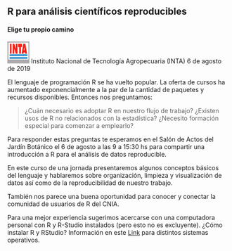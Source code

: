 ## R para análisis científicos reproducibles
#### Elige tu propio camino

 <img src="https://github.com/flor14/r_inta/blob/master/logointa.jpg" width="50" height="50">  
 Instituto Nacional de Tecnología Agropecuaria (INTA) 
 6 de agosto de 2019

El lenguaje de programación R se ha vuelto popular. La oferta de cursos ha aumentado exponencialmente a la par de la cantidad de paquetes y recursos disponibles. Entonces nos preguntamos: 

>¿Cuán necesario es adoptar R en nuestro flujo de trabajo? 
¿Existen usos de R no relacionados con la estadística?
>¿Necesito formación especial para comenzar a emplearlo?

Para responder estas preguntas te esperamos en el Salón de Actos del Jardín Botánico el 6 de agosto a las 9 a 15:30 hs para compartir una introducción a R para el análisis de datos reproducible.

En este curso de una jornada presentaremos algunos conceptos básicos del lenguaje y hablaremos sobre organización, limpieza y visualización de datos así como de la reproducibilidad de nuestro trabajo. 

También nos parece una buena oportunidad para conocer y conectar la comunidad de usuarios de R del CNIA. 

Para una mejor experiencia sugerimos acercarse con una computadora personal con R y R-Studio instalados (pero esto no es excluyente). ¿Cómo instalar R y RStudio? Información en este [Link](https://github.com/pachamaltese/tutoriales/blob/master/2019-04-24-instalar-r.md) para distintos sistemas operativos.







